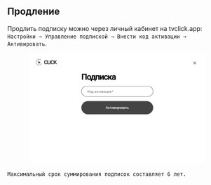 ## Продление

Продлить подписку можно через личный кабинет на tvclick.app: `Настройки → Управление подпиской → Внести код активации → Активировать`.

<p align="center"><img src="image-6.png" width="400"></p> 


```
Максимальный срок суммирования подписок составляет 6 лет.
```